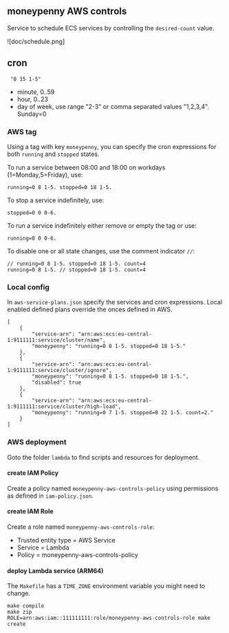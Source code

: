 ## moneypenny AWS controls

Service to schedule ECS services by controlling the `desired-count` value.

![doc/schedule.png]


## cron

```
 "0 15 1-5"
 ```

 - minute, 0..59
 - hour, 0..23
 - day of week, use range "2-3" or comma separated values "1,2,3,4". Sunday=0


### AWS tag

Using a tag with key `moneypenny`, you can specify the cron expressions for both `running` and `stopped` states.

To run a service between 08:00 and 18:00 on workdays (1=Monday,5=Friday), use:
```
running=0 8 1-5. stopped=0 18 1-5.
```

To stop a service indefinitely, use:
```
stopped=0 0 0-6.
```

To run a service indefinitely either remove or empty the tag or use:
```
running=0 0 0-6.
```

To disable one or all state changes, use the comment indicator `//`:
```
// running=0 8 1-5. stopped=0 18 1-5. count=4
running=0 8 1-5. // stopped=0 18 1-5. count=4
```


### Local config

In `aws-service-plans.json` specify the services and cron expressions.
Local enabled defined plans override the onces defined in AWS.

```
[
    { 
        "service-arn": "arn:aws:ecs:eu-central-1:9111111:service/cluster/name",
        "moneypenny": "running=0 8 1-5. stopped=0 18 1-5."
    },
    { 
        "service-arn": "arn:aws:ecs:eu-central-1:9111111:service/cluster/ignore",
        "moneypenny": "running=0 8 1-5. stopped=0 18 1-5.",
        "disabled": true
    },
    { 
        "service-arn": "arn:aws:ecs:eu-central-1:9111111:service/cluster/high-load",
        "moneypenny": "running=0 7 1-5. stopped=0 22 1-5. count=2."
    }
]
```

### AWS deployment

Goto the folder `lambda` to find scripts and resources for deployment.


#### create IAM Policy

Create a policy named `moneypenny-aws-controls-policy` using permissions as defined in `iam-policy.json`.


#### create IAM Role

Create a role named `moneypenny-aws-controls-role`:

- Trusted entity type = AWS Service
- Service = Lambda
- Policy = moneypenny-aws-controls-policy


#### deploy Lambda service (ARM64)

The `Makefile` has a `TIME_ZONE` environment variable you might need to change.

```
make compile 
make zip
ROLE=arn:aws:iam::111111111:role/moneypenny-aws-controls-role make create
```
